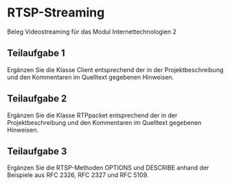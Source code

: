# RTSP-Streaming
Beleg Videostreaming für das Modul Internettechnologien 2

## Teilaufgabe 1
Ergänzen Sie die Klasse Client entsprechend der in der Projektbeschreibung und den Kommentaren im Quelltext gegebenen Hinweisen.

## Teilaufgabe 2
Ergänzen Sie die Klasse RTPpacket entsprechend der in der Projektbeschreibung und den Kommentaren im Quelltext gegebenen Hinweisen.

## Teilaufgabe 3
Ergänzen Sie die RTSP-Methoden OPTIONS und DESCRIBE anhand der Beispiele aus RFC 2326, RFC 2327 und RFC 5109.
